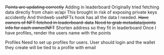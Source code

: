 ~~Points are updating correctly~~ 
Adding in leaderboard
    Originally tried fetching data directly from chain w/api 
    This brought in risk of exposing private keys accidently
    And thirdweb useNFTs hook has all the data I needed.
    ~~Have owners of NFT fetched in leaderboard-data~~
    ~~Need to grab metadata/points info for each owner/NFT~~
    Shorten address so they fit in leaderboard
    Once I have profiles, render the users name with the points

Profiles
    Need to set up profiles for users.
    User should login and the wallet they create will be tied to a profile with email
    
    